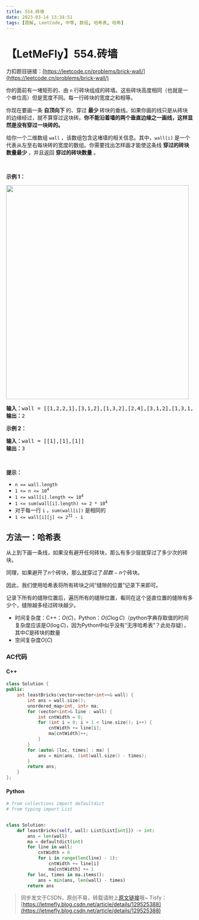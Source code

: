 ```yaml
---
title: 554.砖墙
date: 2023-03-14 13:34:51
tags: [题解, LeetCode, 中等, 数组, 哈希表, 哈希]
---
```


# 【LetMeFly】554.砖墙

力扣题目链接：[https://leetcode.cn/problems/brick-wall/](https://leetcode.cn/problems/brick-wall/)

<p>你的面前有一堵矩形的、由 <code>n</code> 行砖块组成的砖墙。这些砖块高度相同（也就是一个单位高）但是宽度不同。每一行砖块的宽度之和相等。</p>

<p>你现在要画一条 <strong>自顶向下 </strong>的、穿过 <strong>最少 </strong>砖块的垂线。如果你画的线只是从砖块的边缘经过，就不算穿过这块砖。<strong>你不能沿着墙的两个垂直边缘之一画线，这样显然是没有穿过一块砖的。</strong></p>

<p>给你一个二维数组 <code>wall</code> ，该数组包含这堵墙的相关信息。其中，<code>wall[i]</code> 是一个代表从左至右每块砖的宽度的数组。你需要找出怎样画才能使这条线 <strong>穿过的砖块数量最少</strong> ，并且返回 <strong>穿过的砖块数量</strong> 。</p>

<p> </p>

<p><strong>示例 1：</strong></p>
<img alt="" src="https://assets.leetcode.com/uploads/2021/04/24/cutwall-grid.jpg" style="width: 493px; height: 577px;" />
<pre>
<strong>输入：</strong>wall = [[1,2,2,1],[3,1,2],[1,3,2],[2,4],[3,1,2],[1,3,1,1]]
<strong>输出：</strong>2
</pre>

<p><strong>示例 2：</strong></p>

<pre>
<strong>输入：</strong>wall = [[1],[1],[1]]
<strong>输出：</strong>3
</pre>
 

<p><strong>提示：</strong></p>

<ul>
	<li><code>n == wall.length</code></li>
	<li><code>1 <= n <= 10<sup>4</sup></code></li>
	<li><code>1 <= wall[i].length <= 10<sup>4</sup></code></li>
	<li><code>1 <= sum(wall[i].length) <= 2 * 10<sup>4</sup></code></li>
	<li>对于每一行 <code>i</code> ，<code>sum(wall[i])</code> 是相同的</li>
	<li><code>1 <= wall[i][j] <= 2<sup>31</sup> - 1</code></li>
</ul>


    
## 方法一：哈希表

从上到下画一条线，如果没有避开任何砖块，那么有多少层就穿过了多少次的砖块。

同理，如果避开了$n$个砖块，那么就穿过了$层数-n$个砖块。

因此，我们使用哈希表将所有砖块之间“缝隙的位置”记录下来即可。

记录下所有的缝隙位置后，遍历所有的缝隙位置，看同在这个竖直位置的缝隙有多少个，缝隙越多经过砖块越少。

+ 时间复杂度：C++：$O(C)$，Python：$O(C\log C)$（python字典存取值的时间复杂度应该是$O(\log C)$，因为Python中似乎没有“无序哈希表”？此处存疑），其中$C$是砖块的数量
+ 空间复杂度$O(C)$

### AC代码

#### C++

```cpp
class Solution {
public:
    int leastBricks(vector<vector<int>>& wall) {
        int ans = wall.size();
        unordered_map<int, int> ma;
        for (vector<int>& line : wall) {
            int cntWidth = 0;
            for (int i = 0; i + 1 < line.size(); i++) {
                cntWidth += line[i];
                ma[cntWidth]++;
            }
        }
        for (auto& [loc, times] : ma) {
            ans = min(ans, (int)wall.size() - times);
        }
        return ans;
    }
};
```

#### Python

```python
# from collections import defaultdict
# from typing import List


class Solution:
    def leastBricks(self, wall: List[List[int]]) -> int:
        ans = len(wall)
        ma = defaultdict(int)
        for line in wall:
            cntWidth = 0
            for i in range(len(line) - 1):
                cntWidth += line[i]
                ma[cntWidth] += 1
        for loc, times in ma.items():
            ans = min(ans, len(wall) - times)
        return ans
```

> 同步发文于CSDN，原创不易，转载请附上[原文链接](https://blog.tisfy.eu.org/2023/03/14/LeetCode%200554.%E7%A0%96%E5%A2%99/)哦~
> Tisfy：[https://letmefly.blog.csdn.net/article/details/129525388](https://letmefly.blog.csdn.net/article/details/129525388)
